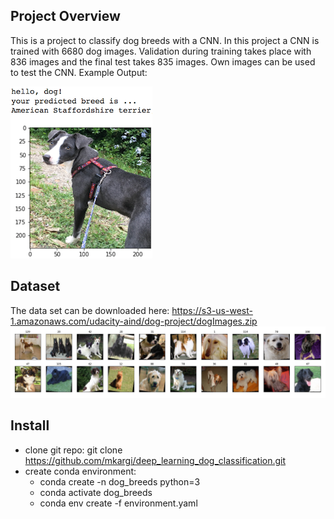 [//]: # (Image References)

[image1]: ./images/sample_dog_output.png "Sample Output"
[image2]: ./images/dog-breeds.png "dog breeds"


## Project Overview

This is a project to classify dog breeds with a CNN. In this project a CNN is trained with 6680 dog images. Validation during training takes place with 836 images and the final test takes 835 images.
Own images can be used to test the CNN. Example Output:

![Sample Output][image1]


## Dataset 
The data set can be downloaded here:
https://s3-us-west-1.amazonaws.com/udacity-aind/dog-project/dogImages.zip
![dog breeds][image2]


## Install
- clone git repo: git clone https://github.com/mkargi/deep_learning_dog_classification.git
- create conda environment: 
    - conda create -n dog_breeds python=3
    - conda activate dog_breeds
    - conda env create -f environment.yaml


